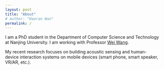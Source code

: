```yaml
---
layout: post
title: "About"
# author: "Haoran Wan"
permalink: /
---
```


I am a PhD student in the Department of Computer Science and Technology at Nanjing University. I am working with Professor [Wei Wang](https://cs.nju.edu.cn/ww/).

My recent research focuses on building acoustic sensing and human-device interaction systems on mobile devices (smart phone, smart speaker, VR/AR, etc.).